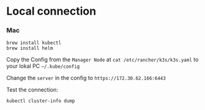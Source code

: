 # Local connection

### Mac

```
brew install kubectl
brew install helm
```

Copy the Config from the `Manager Node` at `cat /etc/rancher/k3s/k3s.yaml`
to your lokal PC `~/.kube/config`

Change the `server` in the config to `https://172.30.62.166:6443`

Test the connection:

```
kubectl cluster-info dump
```
